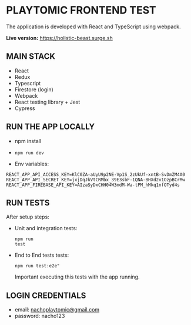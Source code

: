 # PLAYTOMIC FRONTEND TEST

The application is developed with React and TypeScript using webpack.

**Live version:** https://holistic-beast.surge.sh

## MAIN STACK

- React
- Redux
- Typescript
- Firestore (login)
- Webpack
- React testing library + Jest
- Cypress

## RUN THE APP LOCALLY

- npm install
- <pre><code>npm run dev</code></pre>
- Env variables:

<pre><code>REACT_APP_API_ACCESS_KEY=KlC0ZA-aUyU9p2NE-Vp1S_2zUkUf-xntB-SvDmZM4A0
REACT_APP_API_SECRET_KEY=jxjDqJkVtCRMbx_39E3sbF-1QNA-BHXd2v1OzpBCrMw
REACT_APP_FIREBASE_API_KEY=AIzaSyDxCHH04W3mdM-Wa-tPM_hMkq1nfOTyd4s</code></pre>

## RUN TESTS

After setup steps:

- Unit and integration tests: <pre><code>npm run test</code></pre>
- End to End tests tests: <pre><code>npm run test:e2e"</code></pre> Important executing this tests with the app running.

## LOGIN CREDENTIALS

- email: nachoplaytomic@gmail.com
- password: nacho123
